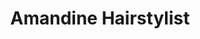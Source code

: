 ---
title: "Amandine Hairstylist"
url: /saint-brice-courcelles/amandine-hairstylist/
shop: Friseur
---